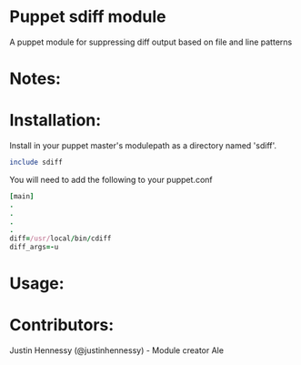 Puppet sdiff module
=====

A puppet module for suppressing diff output based on file and line patterns

Notes:
=====

Installation:
=====

Install in your puppet master's modulepath as a directory named 'sdiff'.

```ruby
include sdiff
```

You will need to add the following to your puppet.conf

```ruby
[main]
.
.
.
.
diff=/usr/local/bin/cdiff
diff_args=-u
```

Usage:
=====

Contributors:
=====

Justin Hennessy (@justinhennessy) - Module creator
Ale
